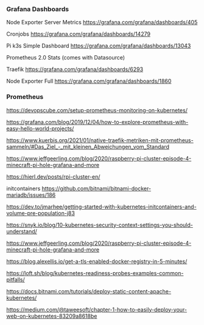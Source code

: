 ### Grafana Dashboards

Node Exporter Server Metrics
https://grafana.com/grafana/dashboards/405

Cronjobs
https://grafana.com/grafana/dashboards/14279

Pi k3s Simple Dashboard
https://grafana.com/grafana/dashboards/13043

Prometheus 2.0 Stats (comes with Datasource)

Traefik
https://grafana.com/grafana/dashboards/6293


Node Exporter Full
https://grafana.com/grafana/dashboards/1860

### Prometheus
https://devopscube.com/setup-prometheus-monitoring-on-kubernetes/

https://grafana.com/blog/2019/12/04/how-to-explore-prometheus-with-easy-hello-world-projects/

https://www.kuerbis.org/2021/01/native-traefik-metriken-mit-prometheus-sammeln/#Das_Ziel_-_mit_kleinen_Abweichungen_vom_Standard


https://www.jeffgeerling.com/blog/2020/raspberry-pi-cluster-episode-4-minecraft-pi-hole-grafana-and-more


https://hierl.dev/posts/rpi-cluster-en/

initcontainers
https://github.com/bitnami/bitnami-docker-mariadb/issues/186

https://dev.to/jmarhee/getting-started-with-kubernetes-initcontainers-and-volume-pre-population-j83

https://snyk.io/blog/10-kubernetes-security-context-settings-you-should-understand/



https://www.jeffgeerling.com/blog/2020/raspberry-pi-cluster-episode-4-minecraft-pi-hole-grafana-and-more

https://blog.alexellis.io/get-a-tls-enabled-docker-registry-in-5-minutes/

https://loft.sh/blog/kubernetes-readiness-probes-examples-common-pitfalls/

https://docs.bitnami.com/tutorials/deploy-static-content-apache-kubernetes/

https://medium.com/@taweesoft/chapter-1-how-to-easily-deploy-your-web-on-kubernetes-83209a8618be

